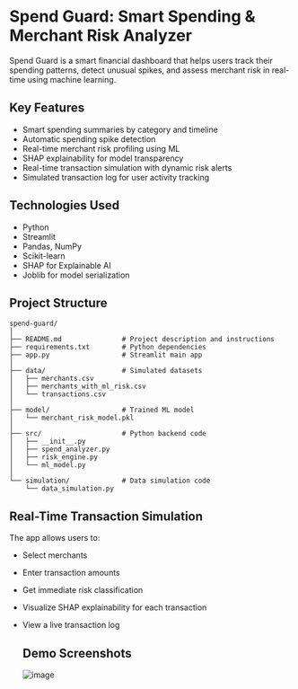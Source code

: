 # Spend Guard: Smart Spending & Merchant Risk Analyzer

Spend Guard is a smart financial dashboard that helps users track their spending patterns, detect unusual spikes, and assess merchant risk in real-time using machine learning.

##  Key Features
- Smart spending summaries by category and timeline
- Automatic spending spike detection
- Real-time merchant risk profiling using ML
- SHAP explainability for model transparency
- Real-time transaction simulation with dynamic risk alerts
- Simulated transaction log for user activity tracking

##  Technologies Used
- Python
- Streamlit
- Pandas, NumPy
- Scikit-learn
- SHAP for Explainable AI
- Joblib for model serialization

## Project Structure

```
spend-guard/
│
├── README.md               # Project description and instructions
├── requirements.txt        # Python dependencies
├── app.py                  # Streamlit main app
│
├── data/                   # Simulated datasets
│   ├── merchants.csv
│   ├── merchants_with_ml_risk.csv
│   └── transactions.csv
│
├── model/                  # Trained ML model
│   └── merchant_risk_model.pkl
│
├── src/                    # Python backend code
│   ├── __init__.py
│   ├── spend_analyzer.py
│   ├── risk_engine.py
│   └── ml_model.py
│
└── simulation/             # Data simulation code
    └── data_simulation.py
```
##  Real-Time Transaction Simulation
The app allows users to:

- Select merchants
- Enter transaction amounts
- Get immediate risk classification
- Visualize SHAP explainability for each transaction
- View a live transaction log

  ##  Demo Screenshots
  ![image](https://github.com/user-attachments/assets/b50af946-f202-4dd3-8b92-ca6570bd78d9)



```
